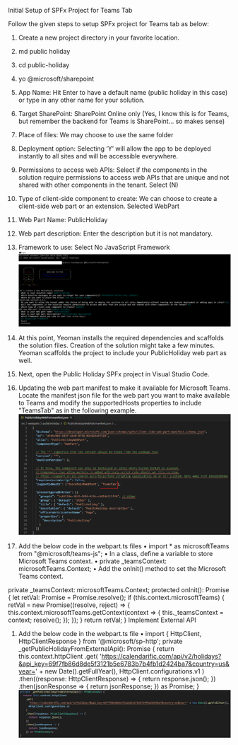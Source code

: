 Initial Setup of SPFx Project for Teams Tab

Follow the given steps to setup SPFx project for Teams tab as below:

1. Create a new project directory in your favorite location.

2. md public holiday

3. cd public-holiday

4. yo @microsoft/sharepoint

5. App Name: Hit Enter to have a default name (public holiday in this case) or type in any other name for your solution.

6. Target SharePoint: SharePoint Online only (Yes, I know this is for Teams, but remember the backend for Teams is SharePoint… so makes sense)

7. Place of files: We may choose to use the same folder

8. Deployment option: Selecting ‘Y’ will allow the app to be deployed instantly to all sites and will be accessible everywhere.

9. Permissions to access web APIs: Select if the components in the solution require permissions to access web APIs that are unique and not shared with other components in the tenant. Select (N)

10. Type of client-side component to create: We can choose to create a client-side web part or an extension. Selected WebPart

11. Web Part Name: PublicHoliday

12. Web part description: Enter the description but it is not mandatory.

13. Framework to use: Select No JavaScript Framework
![](https://github.com/peterwardsoho/SPFX-Teams-Tab-With-External-API-Integration/blob/master/FrameworkToUse.png)
14.	At this point, Yeoman installs the required dependencies and scaffolds the solution files. Creation of the solution might take a few minutes. Yeoman scaffolds the project to include your PublicHoliday web part as well.
15.	Next, open the Public Holiday SPFx project in Visual Studio Code.
16.	Updating the web part manifest to make it available for Microsoft Teams.
Locate the manifest json file for the web part you want to make available to Teams and modify the supportedHosts properties to include "TeamsTab" as in the following example.
![](https://github.com/peterwardsoho/SPFX-Teams-Tab-With-External-API-Integration/blob/master/SupportedHosts.png)
17.	Add the below code in the webpart.ts files
•	import * as microsoftTeams from "@microsoft/teams-js";
•	In a class, define a variable to store Microsoft Teams context.
•	private _teamsContext: microsoftTeams.Context;
•	Add the onInit() method to set the Microsoft Teams context.

private _teamsContext: microsoftTeams.Context;
  protected onInit(): Promise<any> {
    let retVal: Promise<any> = Promise.resolve();
    if (this.context.microsoftTeams) {
      retVal = new Promise((resolve, reject) => {
        this.context.microsoftTeams.getContext(context => {
          this._teamsContext = context;
          resolve();
        });
      });
    }
    return retVal;
  }
Implement External API

1.	Add the below code in the webpart.ts file
•	import { HttpClient, HttpClientResponse } from '@microsoft/sp-http';
private _getPublicHolidayFromExternalApi(): Promise<any> {
    return this.context.httpClient
      .get(
        'https://calendarific.com/api/v2/holidays?&api_key=69f7fb86d8de5f3121b5e6783b7b4fb1d2424ba7&country=us&year=' + new Date().getFullYear(),
        HttpClient.configurations.v1
      )
      .then((response: HttpClientResponse) => {
        return response.json();
      })
      .then(jsonResponse => {
        return jsonResponse;
      }) as Promise<any>;
  }
![](https://github.com/peterwardsoho/SPFX-Teams-Tab-With-External-API-Integration/blob/master/HTTPClient.png)


